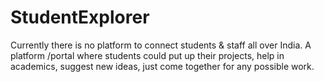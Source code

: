 # StudentExplorer
Currently there is no platform to connect students &amp; staff all over India. A platform /portal where students could put up their projects, help in academics, suggest new ideas, just come together for any possible work.
